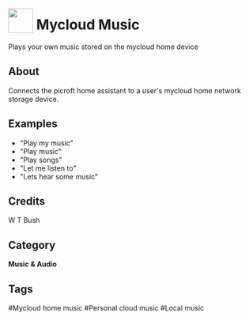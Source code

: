 # <img src="https://raw.githack.com/FortAwesome/Font-Awesome/master/svgs/solid/wind.svg" card_color="#22A7F0" width="50" height="50" style="vertical-align:bottom"/> Mycloud Music
Plays your own music stored on the mycloud home device

## About
Connects the picroft home assistant to a user's mycloud home network storage device.

## Examples
* "Play my music"
* "Play music"
* "Play songs"
* "Let me listen to"
* "Lets hear some music"

## Credits
W T Bush

## Category
**Music & Audio**

## Tags
#Mycloud home music
#Personal cloud music
#Local music

